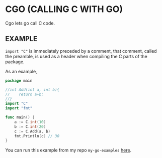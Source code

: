 # CGO (CALLING C WITH GO)

Cgo lets go call C code.

## EXAMPLE

`import "C"` is immediately preceded by a comment, that comment,
called the preamble, is used as a header when compiling the C parts
of the package.

As an example,

```go
package main

//int Add(int a, int b){
//    return a+b;
//}
import "C"
import "fmt"

func main() {
    a := C.int(10)
    b := C.int(20)
    c := C.Add(a, b)
    fmt.Println(c) // 30
}
```

You can run this example from my repo `my-go-examples`
[here](https://github.com/JeffDeCola/my-go-examples/tree/master/cgo/simple-c-code).

